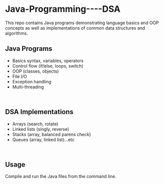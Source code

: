 # Java-Programming----DSA
This repo contains Java programs demonstrating language basics and OOP concepts as well as implementations of common data structures and algorithms.
<br>
<h2>Java Programs</h2>
<ul>
  <li>Basics syntax, variables, operators</li>
  <li>Control flow (if/else, loops, switch)
</li>
  <li>OOP (classes, objects)
</li>
  <li>File I/O
</li>
  <li>Exception handling
</li>
  <li>Multi-threading
</li>
</ul>
<br>
<h2>DSA Implementations
</h2>
<ul>
  <li>Arrays (search, rotate)</li>
  <li>Linked lists (singly, reverse)
</li>
  <li>Stacks (array, balanced parens check)
</li>
  <li>Queues (array, linked list)...etc
</li>
</ul>
<br>
<h2>Usage</h2>
Compile and run the Java files from the command line.


